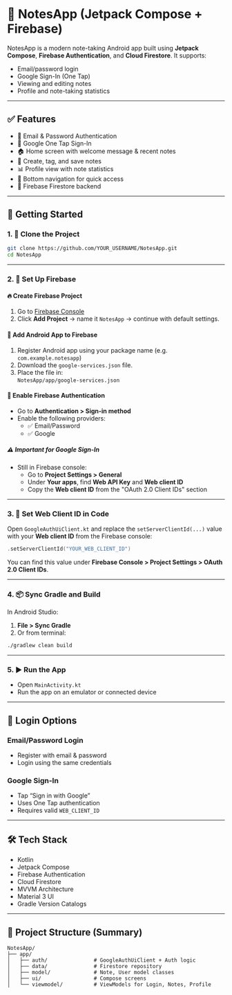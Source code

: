 

# 📒 NotesApp (Jetpack Compose + Firebase)

NotesApp is a modern note-taking Android app built using **Jetpack Compose**, **Firebase Authentication**, and **Cloud Firestore**. It supports:
- Email/password login
- Google Sign-In (One Tap)
- Viewing and editing notes
- Profile and note-taking statistics

---

## ✅ Features

- 🔐 Email & Password Authentication
- 🔑 Google One Tap Sign-In
- 🏠 Home screen with welcome message & recent notes
- 📝 Create, tag, and save notes
- 📊 Profile view with note statistics
- 🧭 Bottom navigation for quick access
- 💾 Firebase Firestore backend

---

## 🚀 Getting Started

### 1. 🔧 Clone the Project

```bash
git clone https://github.com/YOUR_USERNAME/NotesApp.git
cd NotesApp
```

---

### 2. 📲 Set Up Firebase

#### 🔥 Create Firebase Project

1. Go to [Firebase Console](https://console.firebase.google.com/)
2. Click **Add Project** → name it `NotesApp` → continue with default settings.

#### 🔗 Add Android App to Firebase

1. Register Android app using your package name (e.g. `com.example.notesapp`)
2. Download the `google-services.json` file.
3. Place the file in:  
   `NotesApp/app/google-services.json`

#### 🔐 Enable Firebase Authentication

- Go to **Authentication > Sign-in method**
- Enable the following providers:
  - ✅ Email/Password
  - ✅ Google

##### ⚠️ Important for Google Sign-In
- Still in Firebase console:
  - Go to **Project Settings > General**
  - Under **Your apps**, find **Web API Key** and **Web client ID**
  - Copy the **Web client ID** from the "OAuth 2.0 Client IDs" section

---

### 3. 🔑 Set Web Client ID in Code

Open `GoogleAuthUiClient.kt` and replace the `setServerClientId(...)` value with your **Web client ID** from the Firebase console:

```kotlin
.setServerClientId("YOUR_WEB_CLIENT_ID")
```

You can find this value under **Firebase Console > Project Settings > OAuth 2.0 Client IDs**.

---

### 4. 📦 Sync Gradle and Build

In Android Studio:

1. **File > Sync Gradle**
2. Or from terminal:
```bash
./gradlew clean build
```

---

### 5. ▶️ Run the App

- Open `MainActivity.kt`
- Run the app on an emulator or connected device

---

## 🔐 Login Options

### Email/Password Login
- Register with email & password
- Login using the same credentials

### Google Sign-In
- Tap “Sign in with Google”
- Uses One Tap authentication
- Requires valid `WEB_CLIENT_ID`

---

## 🛠 Tech Stack

- Kotlin
- Jetpack Compose
- Firebase Authentication
- Cloud Firestore
- MVVM Architecture
- Material 3 UI
- Gradle Version Catalogs

---

## 📁 Project Structure (Summary)

```
NotesApp/
├── app/
│   ├── auth/               # GoogleAuthUiClient + Auth logic
│   ├── data/               # Firestore repository
│   ├── model/              # Note, User model classes
│   ├── ui/                 # Compose screens
│   └── viewmodel/          # ViewModels for Login, Notes, Profile
```
```